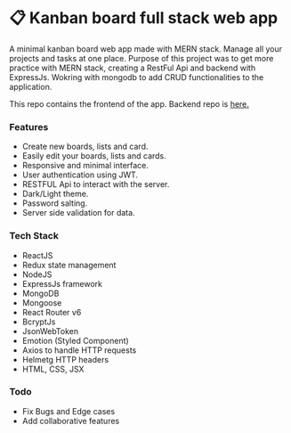 # 📋 Kanban board full stack web app

A minimal kanban board web app made with MERN stack. Manage all your projects and tasks at one place.
Purpose of this project was to get more practice with MERN stack, creating a RestFul Api and backend with ExpressJs. Wokring with mongodb
to add CRUD functionalities to the application.

This repo contains the frontend of the app. Backend repo is [here.](https://github.com/destructo570/kanban-board-backend-rest-api)

### Features

- Create new boards, lists and card.
- Easily edit your boards, lists and cards.
- Responsive and minimal interface.
- User authentication using JWT.
- RESTFUL Api to interact with the server.
- Dark/Light theme.
- Password salting.
- Server side validation for data.

### Tech Stack
- ReactJS
- Redux state management
- NodeJS
- ExpressJs framework
- MongoDB
- Mongoose
- React Router v6
- BcryptJs
- JsonWebToken
- Emotion (Styled Component)
- Axios to handle HTTP requests
- Helmetg HTTP headers
- HTML, CSS, JSX

### Todo
- Fix Bugs and Edge cases
- Add collaborative features
